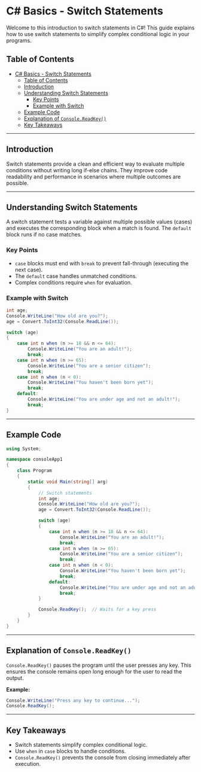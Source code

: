 # C# Basics - Switch Statements

Welcome to this introduction to switch statements in C#! This guide explains how to use switch statements to simplify complex conditional logic in your programs.

## Table of Contents
- [C# Basics - Switch Statements](#c-basics---switch-statements)
  - [Table of Contents](#table-of-contents)
  - [Introduction](#introduction)
  - [Understanding Switch Statements](#understanding-switch-statements)
    - [Key Points](#key-points)
    - [Example with Switch](#example-with-switch)
  - [Example Code](#example-code)
  - [Explanation of `Console.ReadKey()`](#explanation-of-consolereadkey)
  - [Key Takeaways](#key-takeaways)

---

## Introduction
Switch statements provide a clean and efficient way to evaluate multiple conditions without writing long if-else chains. They improve code readability and performance in scenarios where multiple outcomes are possible.

---

## Understanding Switch Statements
A switch statement tests a variable against multiple possible values (cases) and executes the corresponding block when a match is found. The `default` block runs if no case matches.

### Key Points
- `case` blocks must end with `break` to prevent fall-through (executing the next case).
- The `default` case handles unmatched conditions.
- Complex conditions require `when` for evaluation.

### Example with Switch
```csharp
int age;
Console.WriteLine("How old are you?");
age = Convert.ToInt32(Console.ReadLine());

switch (age)
{
    case int n when (n >= 18 && n <= 64):
        Console.WriteLine("You are an adult!");
        break;
    case int n when (n >= 65):
        Console.WriteLine("You are a senior citizen");
        break;
    case int n when (n < 0):
        Console.WriteLine("You haven't been born yet");
        break;
    default:
        Console.WriteLine("You are under age and not an adult!");
        break;
}
```

---

## Example Code
```csharp
using System;

namespace consoleApp1
{
    class Program
    {
        static void Main(string[] arg)
        {
            // Switch statements
            int age;
            Console.WriteLine("How old are you?");
            age = Convert.ToInt32(Console.ReadLine());

            switch (age)
            {
                case int n when (n >= 18 && n <= 64):
                    Console.WriteLine("You are an adult!");
                    break;
                case int n when (n >= 65):
                    Console.WriteLine("You are a senior citizen");
                    break;
                case int n when (n < 0):
                    Console.WriteLine("You haven't been born yet");
                    break;
                default:
                    Console.WriteLine("You are under age and not an adult!");
                    break;
            }

            Console.ReadKey();  // Waits for a key press
        }
    }
}
```

---

## Explanation of `Console.ReadKey()`
`Console.ReadKey()` pauses the program until the user presses any key. This ensures the console remains open long enough for the user to read the output.

**Example:**
```csharp
Console.WriteLine("Press any key to continue...");
Console.ReadKey();
```

---

## Key Takeaways
- Switch statements simplify complex conditional logic.
- Use `when` in `case` blocks to handle conditions.
- `Console.ReadKey()` prevents the console from closing immediately after execution.